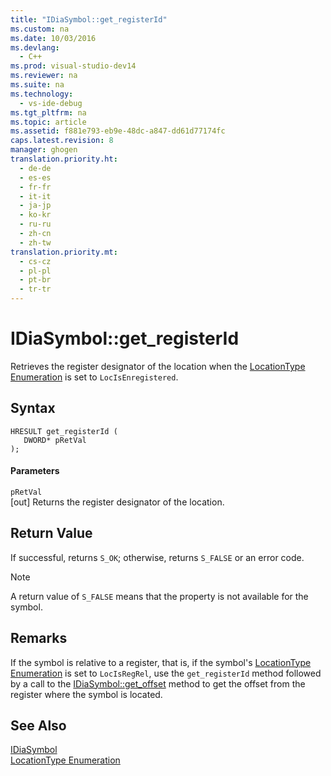```yaml
---
title: "IDiaSymbol::get_registerId"
ms.custom: na
ms.date: 10/03/2016
ms.devlang: 
  - C++
ms.prod: visual-studio-dev14
ms.reviewer: na
ms.suite: na
ms.technology: 
  - vs-ide-debug
ms.tgt_pltfrm: na
ms.topic: article
ms.assetid: f881e793-eb9e-48dc-a847-dd61d77174fc
caps.latest.revision: 8
manager: ghogen
translation.priority.ht: 
  - de-de
  - es-es
  - fr-fr
  - it-it
  - ja-jp
  - ko-kr
  - ru-ru
  - zh-cn
  - zh-tw
translation.priority.mt: 
  - cs-cz
  - pl-pl
  - pt-br
  - tr-tr
---
```

# IDiaSymbol::get_registerId
Retrieves the register designator of the location when the [LocationType Enumeration](../VS_debugger/LocationType.md) is set to `LocIsEnregistered`.  
  
## Syntax  
  
```cpp#  
HRESULT get_registerId (   
   DWORD* pRetVal  
);  
```  
  
#### Parameters  
 `pRetVal`  
 [out] Returns the register designator of the location.  
  
## Return Value  
 If successful, returns `S_OK`; otherwise, returns `S_FALSE` or an error code.  
  
> [!NOTE]
>  A return value of `S_FALSE` means that the property is not available for the symbol.  
  
## Remarks  
 If the symbol is relative to a register, that is, if the symbol's [LocationType Enumeration](../VS_debugger/LocationType.md) is set to `LocIsRegRel`, use the `get_registerId` method followed by a call to the [IDiaSymbol::get_offset](../VS_debugger/IDiaSymbol--get_offset.md) method to get the offset from the register where the symbol is located.  
  
## See Also  
 [IDiaSymbol](../VS_debugger/IDiaSymbol.md)   
 [LocationType Enumeration](../VS_debugger/LocationType.md)